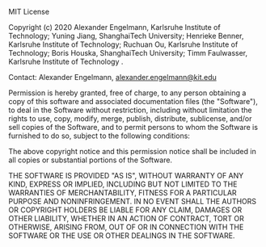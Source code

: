 MIT License

Copyright (c) 2020 
Alexander Engelmann, Karlsruhe Institute of Technology;
Yuning Jiang, ShanghaiTech University;
Henrieke Benner, Karlsruhe Institute of Technology;
Ruchuan Ou, Karlsruhe Institute of Technology;
Boris Houska, ShanghaiTech University;
Timm Faulwasser, Karlsruhe Institute of Technology .

Contact: Alexander Engelmann, alexander.engelmann@kit.edu

Permission is hereby granted, free of charge, to any person obtaining a copy
of this software and associated documentation files (the "Software"), to deal
in the Software without restriction, including without limitation the rights
to use, copy, modify, merge, publish, distribute, sublicense, and/or sell
copies of the Software, and to permit persons to whom the Software is
furnished to do so, subject to the following conditions:

The above copyright notice and this permission notice shall be included in all
copies or substantial portions of the Software.

THE SOFTWARE IS PROVIDED "AS IS", WITHOUT WARRANTY OF ANY KIND, EXPRESS OR
IMPLIED, INCLUDING BUT NOT LIMITED TO THE WARRANTIES OF MERCHANTABILITY,
FITNESS FOR A PARTICULAR PURPOSE AND NONINFRINGEMENT. IN NO EVENT SHALL THE
AUTHORS OR COPYRIGHT HOLDERS BE LIABLE FOR ANY CLAIM, DAMAGES OR OTHER
LIABILITY, WHETHER IN AN ACTION OF CONTRACT, TORT OR OTHERWISE, ARISING FROM,
OUT OF OR IN CONNECTION WITH THE SOFTWARE OR THE USE OR OTHER DEALINGS IN THE
SOFTWARE.
